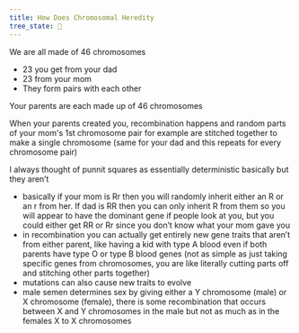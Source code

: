 ```yaml
---
title: How Does Chromosomal Heredity
tree_state: 🌱
---
```


We are all made of 46 chromosomes
- 23 you get from your dad
- 23 from your mom
- They form pairs with each other

Your parents are each made up of 46 chromosomes

When your parents created you, recombination happens and random parts of your mom's 1st chromosome pair for example are stitched together to make a single chromosome (same for your dad and this repeats for every chromosome pair)

I always thought of punnit squares as essentially deterministic basically but they aren’t
- basically if your mom is Rr then you will randomly inherit either an R or an r from her. If dad is RR then you can only inherit R from them so you will appear to have the dominant gene if people look at you, but you could either get RR or Rr since you don’t know what your mom gave you
- in recombination you can actually get entirely new gene traits that aren’t from either parent, like having a kid with type A blood even if both parents have type O or type B blood genes (not as simple as just taking specific genes from chromosomes, you are like literally cutting parts off and stitching other parts together)
- mutations can also cause new traits to evolve
- male semen determines sex by giving either a Y chromosome (male) or X chromosome (female), there is some recombination that occurs between X and Y chromosomes in the male but not as much as in the females X to X chromosomes
